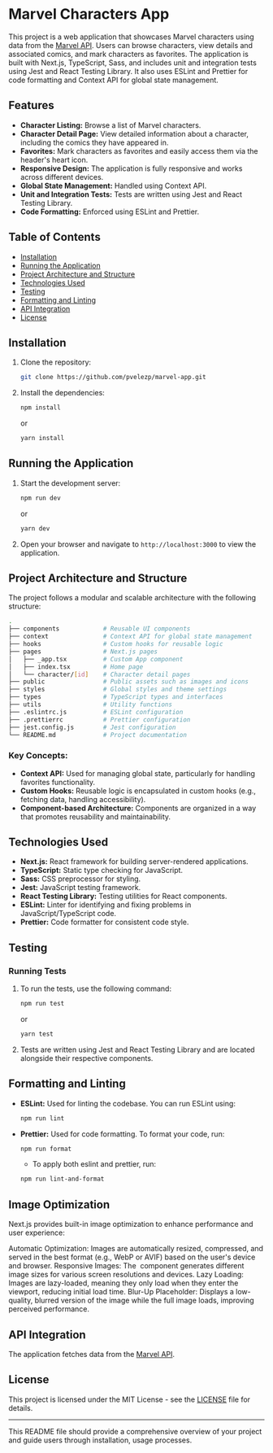 # Marvel Characters App

This project is a web application that showcases Marvel characters using data from the [Marvel API](http://gateway.marvel.com/v1/). Users can browse characters, view details and associated comics, and mark characters as favorites. The application is built with Next.js, TypeScript, Sass, and includes unit and integration tests using Jest and React Testing Library. It also uses ESLint and Prettier for code formatting and Context API for global state management.

## Features

- **Character Listing:** Browse a list of Marvel characters.
- **Character Detail Page:** View detailed information about a character, including the comics they have appeared in.
- **Favorites:** Mark characters as favorites and easily access them via the header's heart icon.
- **Responsive Design:** The application is fully responsive and works across different devices.
- **Global State Management:** Handled using Context API.
- **Unit and Integration Tests:** Tests are written using Jest and React Testing Library.
- **Code Formatting:** Enforced using ESLint and Prettier.

## Table of Contents

- [Installation](#installation)
- [Running the Application](#running-the-application)
- [Project Architecture and Structure](#project-architecture-and-structure)
- [Technologies Used](#technologies-used)
- [Testing](#testing)
- [Formatting and Linting](#formatting-and-linting)
- [API Integration](#api-integration)
- [License](#license)

## Installation

1. Clone the repository:

   ```bash
   git clone https://github.com/pvelezp/marvel-app.git
   ```

2. Install the dependencies:

   ```bash
   npm install
   ```

   or

   ```bash
   yarn install
   ```

## Running the Application

1. Start the development server:

   ```bash
   npm run dev
   ```

   or

   ```bash
   yarn dev
   ```

2. Open your browser and navigate to `http://localhost:3000` to view the application.

## Project Architecture and Structure

The project follows a modular and scalable architecture with the following structure:

```bash
.
├── components            # Reusable UI components
├── context               # Context API for global state management
├── hooks                 # Custom hooks for reusable logic
├── pages                 # Next.js pages
│   ├── _app.tsx          # Custom App component
│   ├── index.tsx         # Home page
│   └── character/[id]    # Character detail pages
├── public                # Public assets such as images and icons
├── styles                # Global styles and theme settings
├── types                 # TypeScript types and interfaces
├── utils                 # Utility functions
├── .eslintrc.js          # ESLint configuration
├── .prettierrc           # Prettier configuration
├── jest.config.js        # Jest configuration
└── README.md             # Project documentation
```

### Key Concepts:

- **Context API:** Used for managing global state, particularly for handling favorites functionality.
- **Custom Hooks:** Reusable logic is encapsulated in custom hooks (e.g., fetching data, handling accessibility).
- **Component-based Architecture:** Components are organized in a way that promotes reusability and maintainability.

## Technologies Used

- **Next.js:** React framework for building server-rendered applications.
- **TypeScript:** Static type checking for JavaScript.
- **Sass:** CSS preprocessor for styling.
- **Jest:** JavaScript testing framework.
- **React Testing Library:** Testing utilities for React components.
- **ESLint:** Linter for identifying and fixing problems in JavaScript/TypeScript code.
- **Prettier:** Code formatter for consistent code style.

## Testing

### Running Tests

1. To run the tests, use the following command:

   ```bash
   npm run test
   ```

   or

   ```bash
   yarn test
   ```

2. Tests are written using Jest and React Testing Library and are located alongside their respective components.

## Formatting and Linting

- **ESLint:** Used for linting the codebase. You can run ESLint using:

  ```bash
  npm run lint
  ```

- **Prettier:** Used for code formatting. To format your code, run:

  ```bash
  npm run format
  ```

  - To apply both eslint and prettier, run:

  ```bash
  npm run lint-and-format
  ```

## Image Optimization

Next.js provides built-in image optimization to enhance performance and user experience:

Automatic Optimization: Images are automatically resized, compressed, and served in the best format (e.g., WebP or AVIF) based on the user's device and browser.
Responsive Images: The <Image> component generates different image sizes for various screen resolutions and devices.
Lazy Loading: Images are lazy-loaded, meaning they only load when they enter the viewport, reducing initial load time.
Blur-Up Placeholder: Displays a low-quality, blurred version of the image while the full image loads, improving perceived performance.

## API Integration

The application fetches data from the [Marvel API](http://gateway.marvel.com/v1/).

## License

This project is licensed under the MIT License - see the [LICENSE](LICENSE) file for details.

---

This README file should provide a comprehensive overview of your project and guide users through installation, usage processes.
